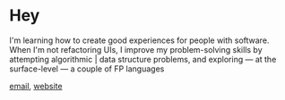 
# Hey

I'm learning how to create good experiences for people with software. When I'm not refactoring UIs, I improve my problem-solving skills by attempting algorithmic | data structure problems, and exploring &mdash; at the surface-level &mdash; a couple of FP languages

<!---
Here are some stuff I've developed, some of which I continue to work on and evolve:

- **[bb](https://github.com/storacha/bluesky-backup-cli)**: A CLI tool that helps you backup data from your Bluesky PDS, which I'm improving.
- **[Wasps](https://marketplace.visualstudio.com/items?itemName=Gitsecure.wasps)**: AI-powered VSCode extension for intelligent code reviews
- **[Livenormad](https://www.livenormad.com/)**: Connecting Canadian homeowners to manufacturers for affordable home decor.    
- **[twiBook](https://twibook.app/)**: A bookmarking tool and web extension for Twitter.

Let’s connect &mdash; always happy to explore new ideas or opportunities!  
--->

[email](mailto:belac335@gmail.com), [website](https://meje.dev)

